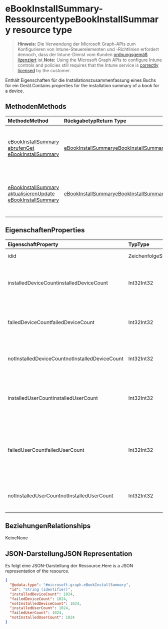 # <a name="ebookinstallsummary-resource-type"></a><span data-ttu-id="3dfce-101">eBookInstallSummary-Ressourcentyp</span><span class="sxs-lookup"><span data-stu-id="3dfce-101">eBookInstallSummary resource type</span></span>

> <span data-ttu-id="3dfce-102">**Hinweis:** Die Verwendung der Microsoft Graph-APIs zum Konfigurieren von Intune-Steuerelementen und -Richtlinien erfordert dennoch, dass der Intune-Dienst vom Kunden [ordnungsgemäß lizenziert](https://go.microsoft.com/fwlink/?linkid=839381) ist.</span><span class="sxs-lookup"><span data-stu-id="3dfce-102">**Note:** Using the Microsoft Graph APIs to configure Intune controls and policies still requires that the Intune service is [correctly licensed](https://go.microsoft.com/fwlink/?linkid=839381) by the customer.</span></span>

<span data-ttu-id="3dfce-103">Enthält Eigenschaften für die Installationszusammenfassung eines Buchs für ein Gerät.</span><span class="sxs-lookup"><span data-stu-id="3dfce-103">Contains properties for the installation summary of a book for a device.</span></span>
## <a name="methods"></a><span data-ttu-id="3dfce-104">Methoden</span><span class="sxs-lookup"><span data-stu-id="3dfce-104">Methods</span></span>
|<span data-ttu-id="3dfce-105">Methode</span><span class="sxs-lookup"><span data-stu-id="3dfce-105">Method</span></span>|<span data-ttu-id="3dfce-106">Rückgabetyp</span><span class="sxs-lookup"><span data-stu-id="3dfce-106">Return Type</span></span>|<span data-ttu-id="3dfce-107">Beschreibung</span><span class="sxs-lookup"><span data-stu-id="3dfce-107">Description</span></span>|
|:---|:---|:---|
|[<span data-ttu-id="3dfce-108">eBookInstallSummary abrufen</span><span class="sxs-lookup"><span data-stu-id="3dfce-108">Get eBookInstallSummary</span></span>](../api/intune_books_ebookinstallsummary_get.md)|[<span data-ttu-id="3dfce-109">eBookInstallSummary</span><span class="sxs-lookup"><span data-stu-id="3dfce-109">eBookInstallSummary</span></span>](../resources/intune_books_ebookinstallsummary.md)|<span data-ttu-id="3dfce-110">Lesen der Eigenschaften und Beziehungen von [eBookInstallSummary](../resources/intune_books_ebookinstallsummary.md)-Objekten.</span><span class="sxs-lookup"><span data-stu-id="3dfce-110">Read properties and relationships of the [eBookInstallSummary](../resources/intune_books_ebookinstallsummary.md) object.</span></span>|
|[<span data-ttu-id="3dfce-111">eBookInstallSummary aktualisieren</span><span class="sxs-lookup"><span data-stu-id="3dfce-111">Update eBookInstallSummary</span></span>](../api/intune_books_ebookinstallsummary_update.md)|[<span data-ttu-id="3dfce-112">eBookInstallSummary</span><span class="sxs-lookup"><span data-stu-id="3dfce-112">eBookInstallSummary</span></span>](../resources/intune_books_ebookinstallsummary.md)|<span data-ttu-id="3dfce-113">Aktualisieren der Eigenschaften des [eBookInstallSummary](../resources/intune_books_ebookinstallsummary.md)-Objekts.</span><span class="sxs-lookup"><span data-stu-id="3dfce-113">Update the properties of a [eBookInstallSummary](../resources/intune_books_ebookinstallsummary.md) object.</span></span>|

## <a name="properties"></a><span data-ttu-id="3dfce-114">Eigenschaften</span><span class="sxs-lookup"><span data-stu-id="3dfce-114">Properties</span></span>
|<span data-ttu-id="3dfce-115">Eigenschaft</span><span class="sxs-lookup"><span data-stu-id="3dfce-115">Property</span></span>|<span data-ttu-id="3dfce-116">Typ</span><span class="sxs-lookup"><span data-stu-id="3dfce-116">Type</span></span>|<span data-ttu-id="3dfce-117">Beschreibung</span><span class="sxs-lookup"><span data-stu-id="3dfce-117">Description</span></span>|
|:---|:---|:---|
|<span data-ttu-id="3dfce-118">id</span><span class="sxs-lookup"><span data-stu-id="3dfce-118">id</span></span>|<span data-ttu-id="3dfce-119">Zeichenfolge</span><span class="sxs-lookup"><span data-stu-id="3dfce-119">String</span></span>|<span data-ttu-id="3dfce-120">Schlüssel der Entität</span><span class="sxs-lookup"><span data-stu-id="3dfce-120">Key of the entity.</span></span>|
|<span data-ttu-id="3dfce-121">installedDeviceCount</span><span class="sxs-lookup"><span data-stu-id="3dfce-121">installedDeviceCount</span></span>|<span data-ttu-id="3dfce-122">Int32</span><span class="sxs-lookup"><span data-stu-id="3dfce-122">Int32</span></span>|<span data-ttu-id="3dfce-123">Die Anzahl der Geräte, auf denen das Buch erfolgreich installiert wurde.</span><span class="sxs-lookup"><span data-stu-id="3dfce-123">Number of Devices that have successfully installed this book.</span></span>|
|<span data-ttu-id="3dfce-124">failedDeviceCount</span><span class="sxs-lookup"><span data-stu-id="3dfce-124">failedDeviceCount</span></span>|<span data-ttu-id="3dfce-125">Int32</span><span class="sxs-lookup"><span data-stu-id="3dfce-125">Int32</span></span>|<span data-ttu-id="3dfce-126">Die Anzahl der Geräte, auf denen die Installation des Buchs fehlgeschlagen ist.</span><span class="sxs-lookup"><span data-stu-id="3dfce-126">Number of Devices that have failed to install this book.</span></span>|
|<span data-ttu-id="3dfce-127">notInstalledDeviceCount</span><span class="sxs-lookup"><span data-stu-id="3dfce-127">notInstalledDeviceCount</span></span>|<span data-ttu-id="3dfce-128">Int32</span><span class="sxs-lookup"><span data-stu-id="3dfce-128">Int32</span></span>|<span data-ttu-id="3dfce-129">Die Anzahl von Geräten, auf denen das Buch nicht installiert ist.</span><span class="sxs-lookup"><span data-stu-id="3dfce-129">Number of Devices that does not have this book installed.</span></span>|
|<span data-ttu-id="3dfce-130">installedUserCount</span><span class="sxs-lookup"><span data-stu-id="3dfce-130">installedUserCount</span></span>|<span data-ttu-id="3dfce-131">Int32</span><span class="sxs-lookup"><span data-stu-id="3dfce-131">Int32</span></span>|<span data-ttu-id="3dfce-132">Die Anzahl der Benutzer, deren Geräte das Buch erfolgreich installiert haben.</span><span class="sxs-lookup"><span data-stu-id="3dfce-132">Number of Users whose devices have all succeeded to install this book.</span></span>|
|<span data-ttu-id="3dfce-133">failedUserCount</span><span class="sxs-lookup"><span data-stu-id="3dfce-133">failedUserCount</span></span>|<span data-ttu-id="3dfce-134">Int32</span><span class="sxs-lookup"><span data-stu-id="3dfce-134">Int32</span></span>|<span data-ttu-id="3dfce-135">Die Anzahl der Benutzer, die mindestens ein Gerät besitzen, auf dem die Installation des Buchs fehlgeschlagen ist.</span><span class="sxs-lookup"><span data-stu-id="3dfce-135">Number of Users that have 1 or more device that failed to install this book.</span></span>|
|<span data-ttu-id="3dfce-136">notInstalledUserCount</span><span class="sxs-lookup"><span data-stu-id="3dfce-136">notInstalledUserCount</span></span>|<span data-ttu-id="3dfce-137">Int32</span><span class="sxs-lookup"><span data-stu-id="3dfce-137">Int32</span></span>|<span data-ttu-id="3dfce-138">Die Anzahl der Benutzer, die das Buch nicht installiert haben.</span><span class="sxs-lookup"><span data-stu-id="3dfce-138">Number of Users that did not install this book.</span></span>|

## <a name="relationships"></a><span data-ttu-id="3dfce-139">Beziehungen</span><span class="sxs-lookup"><span data-stu-id="3dfce-139">Relationships</span></span>
<span data-ttu-id="3dfce-140">Keine</span><span class="sxs-lookup"><span data-stu-id="3dfce-140">None</span></span>
## <a name="json-representation"></a><span data-ttu-id="3dfce-141">JSON-Darstellung</span><span class="sxs-lookup"><span data-stu-id="3dfce-141">JSON Representation</span></span>
<span data-ttu-id="3dfce-142">Es folgt eine JSON-Darstellung der Ressource.</span><span class="sxs-lookup"><span data-stu-id="3dfce-142">Here is a JSON representation of the resource.</span></span>
<!--{
  "blockType": "resource",
  "keyProperty": "id",
  "baseType": "microsoft.graph.entity",
  "@odata.type": "microsoft.graph.eBookInstallSummary"
}-->
``` json
{
  "@odata.type": "#microsoft.graph.eBookInstallSummary",
  "id": "String (identifier)",
  "installedDeviceCount": 1024,
  "failedDeviceCount": 1024,
  "notInstalledDeviceCount": 1024,
  "installedUserCount": 1024,
  "failedUserCount": 1024,
  "notInstalledUserCount": 1024
}
```



